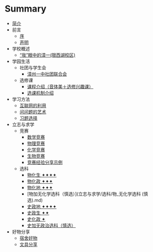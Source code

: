 # Summary

* [简介](README.md)
* 前言
    * [序](序言与目录/前言.md)
    * [声明](序言与目录/声明.md)
* 学校概述
    * [“我”眼中的漳一(限西湖校区)](学校概述/“我”眼中的漳一（限西湖校区）.md)
* 学园生活
    * 社团与学生会
        * [漳州一中社团联合会](学园生活/社团与学生会/漳州一中社团联合会.md)
    * 选修课
        * [课程介绍（音体美＋选修兴趣课）](学园生活/选修课/课程介绍（音体美＋选修兴趣课）.md)
        * [选课机制介绍](学园生活/选修课/选课机制介绍.md)
* 学习方法
    * [互联网的利用](学习方法/互联网的利用.md)
    * [问问题的艺术](学习方法/问问题的艺术.md)
    * [习题选择](学习方法/习题选择.md)
* 立志与求学
    * 竞赛
        * [数学竞赛](立志与求学/竞赛/数学竞赛.md)
        * [物理竞赛](立志与求学/竞赛/物理竞赛.md)
        * [化学竞赛](立志与求学/竞赛/化学竞赛.md)
        * [生物竞赛](立志与求学/竞赛/生物竞赛.md)
        * [竞赛经验分享示例](立志与求学/竞赛/竞赛经验分享示例.md)
    * 选科
        * [物化生 ✦✦✦✦](立志与求学/选科/物化生.md)
        * [物化政 ✦✦✦](立志与求学/选科/物化政.md)
        * [物化地 ✦✦✦](立志与求学/选科/物化地.md)
        * [物加无化学选科（慎选）](立志与求学/选科/物_无化学选科 (慎选).md)
        * [史政地 ✦✦✦✦](立志与求学/选科/史政地.md)
        * [史政生 ✦✦](立志与求学/选科/史政生.md)
        * [史化政 ✦](立志与求学/选科/史化政.md)
        * [史加无政治选科（慎选）](立志与求学/选科/史_无政治选科(慎选).md)
* 好物分享
    * [宿舍好物](好物分享/宿舍好物.md)
    * [文具分享](好物分享/文具分享.md)

